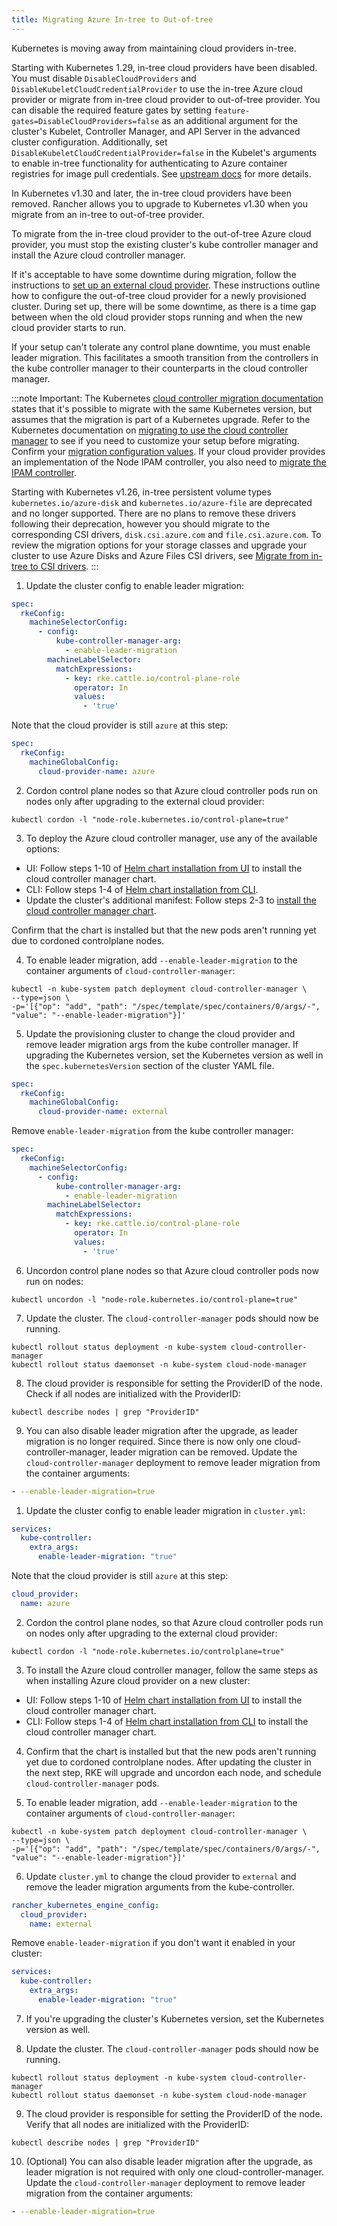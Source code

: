 ```yaml
---
title: Migrating Azure In-tree to Out-of-tree
---
```


<head>
  <link rel="canonical" href="https://ranchermanager.docs.rancher.com/how-to-guides/new-user-guides/kubernetes-clusters-in-rancher-setup/migrate-to-an-out-of-tree-cloud-provider/migrate-to-out-of-tree-azure"/>
</head>

Kubernetes is moving away from maintaining cloud providers in-tree.

Starting with Kubernetes 1.29, in-tree cloud providers have been disabled. You must disable `DisableCloudProviders` and `DisableKubeletCloudCredentialProvider` to use the in-tree Azure cloud provider or migrate from in-tree cloud provider to out-of-tree provider. You can disable the required feature gates by setting `feature-gates=DisableCloudProviders=false` as an additional argument for the cluster's Kubelet, Controller Manager, and API Server in the advanced cluster configuration. Additionally, set `DisableKubeletCloudCredentialProvider=false` in the Kubelet's arguments to enable in-tree functionality for authenticating to Azure container registries for image pull credentials. See [upstream docs](https://github.com/kubernetes/kubernetes/pull/117503) for more details.

 In Kubernetes v1.30 and later, the in-tree cloud providers have been removed. Rancher allows you to upgrade to Kubernetes v1.30 when you migrate from an in-tree to out-of-tree provider.

To migrate from the in-tree cloud provider to the out-of-tree Azure cloud provider, you must stop the existing cluster's kube controller manager and install the Azure cloud controller manager.

If it's acceptable to have some downtime during migration, follow the instructions to [set up an external cloud provider](../set-up-cloud-providers/azure.md#using-the-out-of-tree-azure-cloud-provider). These instructions outline how to configure the out-of-tree cloud provider for a newly provisioned cluster. During set up, there will be some downtime, as there is a time gap between when the old cloud provider stops running and when the new cloud provider starts to run.

If your setup can't tolerate any control plane downtime, you must enable leader migration. This facilitates a smooth transition from the controllers in the kube controller manager to their counterparts in the cloud controller manager.

:::note Important:
The Kubernetes [cloud controller migration documentation](https://kubernetes.io/docs/tasks/administer-cluster/controller-manager-leader-migration/#before-you-begin) states that it's possible to migrate with the same Kubernetes version, but assumes that the migration is part of a Kubernetes upgrade. Refer to the Kubernetes documentation on [migrating to use the cloud controller manager](https://kubernetes.io/docs/tasks/administer-cluster/controller-manager-leader-migration/) to see if you need to customize your setup before migrating. Confirm your [migration configuration values](https://kubernetes.io/docs/tasks/administer-cluster/controller-manager-leader-migration/#default-configuration). If your cloud provider provides an implementation of the Node IPAM controller,  you also need to [migrate the IPAM controller](https://kubernetes.io/docs/tasks/administer-cluster/controller-manager-leader-migration/#node-ipam-controller-migration).

Starting with Kubernetes v1.26, in-tree persistent volume types `kubernetes.io/azure-disk` and `kubernetes.io/azure-file` are deprecated and no longer supported. There are no plans to remove these drivers following their deprecation, however you should migrate to the corresponding CSI drivers, `disk.csi.azure.com` and `file.csi.azure.com`. To review the migration options for your storage classes and upgrade your cluster to use Azure Disks and Azure Files CSI drivers, see [Migrate from in-tree to CSI drivers](https://learn.microsoft.com/en-us/azure/aks/csi-migrate-in-tree-volumes).
:::

<Tabs groupId="k8s-distro">
<TabItem value="RKE2">

1. Update the cluster config to enable leader migration:

```yaml
spec:
  rkeConfig:
    machineSelectorConfig:
      - config:
          kube-controller-manager-arg:
            - enable-leader-migration
        machineLabelSelector:
          matchExpressions:
            - key: rke.cattle.io/control-plane-role
              operator: In
              values:
                - 'true'
```

Note that the cloud provider is still `azure` at this step:

```yaml
spec:
  rkeConfig:
    machineGlobalConfig:
      cloud-provider-name: azure
```

2. Cordon control plane nodes so that Azure cloud controller pods run on nodes only after upgrading to the external cloud provider:

```shell
kubectl cordon -l "node-role.kubernetes.io/control-plane=true"
```

3. To deploy the Azure cloud controller manager, use any of the available options: 
- UI: Follow steps 1-10 of [Helm chart installation from UI](../set-up-cloud-providers/azure.md#helm-chart-installation-from-ui) to install the cloud controller manager chart.
- CLI: Follow steps 1-4 of [Helm chart installation from CLI](../set-up-cloud-providers/azure.md#helm-chart-installation-from-cli).
- Update the cluster's additional manifest: Follow steps 2-3 to [install the cloud controller manager chart](../set-up-cloud-providers/azure.md#using-the-out-of-tree-azure-cloud-provider).

Confirm that the chart is installed but that the new pods aren't running yet due to cordoned controlplane nodes.

4. To enable leader migration, add `--enable-leader-migration` to the container arguments of `cloud-controller-manager`:

```shell 
kubectl -n kube-system patch deployment cloud-controller-manager \
--type=json \
-p='[{"op": "add", "path": "/spec/template/spec/containers/0/args/-", "value": "--enable-leader-migration"}]'
```

5. Update the provisioning cluster to change the cloud provider and remove leader migration args from the kube controller manager.
   If upgrading the Kubernetes version, set the Kubernetes version as well in the `spec.kubernetesVersion` section of the cluster YAML file.

```yaml
spec:
  rkeConfig:
    machineGlobalConfig:
      cloud-provider-name: external
```

Remove `enable-leader-migration` from the kube controller manager:

```yaml
spec:
  rkeConfig:
    machineSelectorConfig:
      - config:
          kube-controller-manager-arg:
            - enable-leader-migration
        machineLabelSelector:
          matchExpressions:
            - key: rke.cattle.io/control-plane-role
              operator: In
              values:
                - 'true'
```

6. Uncordon control plane nodes so that Azure cloud controller pods now run on nodes:

```shell
kubectl uncordon -l "node-role.kubernetes.io/control-plane=true"
```

7. Update the cluster. The `cloud-controller-manager` pods should now be running.

```shell
kubectl rollout status deployment -n kube-system cloud-controller-manager
kubectl rollout status daemonset -n kube-system cloud-node-manager
```

8. The cloud provider is responsible for setting the ProviderID of the node. Check if all nodes are initialized with the ProviderID:

```shell
kubectl describe nodes | grep "ProviderID"
```

9. You can also disable leader migration after the upgrade, as leader migration is no longer required. Since there is now only one cloud-controller-manager, leader migration can be removed.
    Update the `cloud-controller-manager` deployment to remove leader migration from the container arguments:

```yaml
- --enable-leader-migration=true 
```

</TabItem>

<TabItem value="RKE">

1. Update the cluster config to enable leader migration in `cluster.yml`:

```yaml
services:
  kube-controller:
    extra_args:
      enable-leader-migration: "true"
```

Note that the cloud provider is still `azure` at this step:

```yaml
cloud_provider:
  name: azure
```

2. Cordon the control plane nodes, so that Azure cloud controller pods run on nodes only after upgrading to the external cloud provider:

```shell
kubectl cordon -l "node-role.kubernetes.io/controlplane=true"
```

3. To install the Azure cloud controller manager, follow the same steps as when installing Azure cloud provider on a new cluster:
- UI: Follow steps 1-10 of [Helm chart installation from UI](../set-up-cloud-providers/azure.md#helm-chart-installation-from-ui) to install the cloud controller manager chart.
- CLI: Follow steps 1-4 of [Helm chart installation from CLI](../set-up-cloud-providers/azure.md#helm-chart-installation-from-cli) to install the cloud controller manager chart.

4. Confirm that the chart is installed but that the new pods aren't running yet due to cordoned controlplane nodes. After updating the cluster in the next step, RKE will upgrade and uncordon each node, and schedule `cloud-controller-manager` pods.

5. To enable leader migration, add `--enable-leader-migration` to the container arguments of `cloud-controller-manager`:

```shell 
kubectl -n kube-system patch deployment cloud-controller-manager \
--type=json \
-p='[{"op": "add", "path": "/spec/template/spec/containers/0/args/-", "value": "--enable-leader-migration"}]'
```

6. Update `cluster.yml` to change the cloud provider to `external` and remove the leader migration arguments from the kube-controller.

```yaml
rancher_kubernetes_engine_config:
  cloud_provider:
    name: external
```

Remove `enable-leader-migration` if you don't want it enabled in your cluster:

```yaml
services:
  kube-controller:
    extra_args:
      enable-leader-migration: "true"
```

7. If you're upgrading the cluster's Kubernetes version, set the Kubernetes version as well.

8. Update the cluster. The `cloud-controller-manager` pods should now be running. 

```shell
kubectl rollout status deployment -n kube-system cloud-controller-manager
kubectl rollout status daemonset -n kube-system cloud-node-manager
```

9. The cloud provider is responsible for setting the ProviderID of the node. Verify that all nodes are initialized with the ProviderID:

```shell
kubectl describe nodes | grep "ProviderID"
```

10. (Optional) You can also disable leader migration after the upgrade, as leader migration is not required with only one cloud-controller-manager.
Update the `cloud-controller-manager` deployment to remove leader migration from the container arguments:

```yaml
- --enable-leader-migration=true 
```

</TabItem>
</Tabs>

